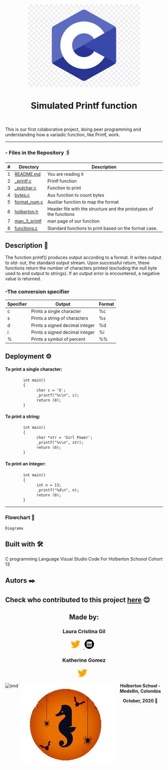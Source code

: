<p align="center">
  <img src="https://github.com/lacrisy21/README-stuff/blob/main/C%20.jpg" width="360"/>
 <h1 align="center">Simulated Printf function</h1>
 <br>
 </p>
</p>

This is our first colaborative project, doing peer programming and understanding how a variadic function, like Printf, work. 

---
### - Files in the Repository 🖇️

#|Directory|Description
---|---|---
1|[README.md](./README.md)| You are reading it
2|[_printf.c](./printf.c)| Printf function
3|[_putchar.c](./_putchar.c)| Function to print
4|[bytes.c](./bytes.c)| Aux function to count bytes
5|[format_num.c](./format_num.c)| Auxiliar function to map the format
6|[holberton.h](./holberton.h)| Header file with the structure and the prototypes of the functions
7|[man_3_printf](./man_3_printf)| man page of our function
8|[functions.c](./functions.c)| Standard functions to print based on the format case. 

## Description 🚀

The  function printf() produces output according to a format. It writes output to std‐
out, the standard output stream. 
Upon successful return, these functions return the number of characters printed  (excluding the null byte used to end output to strings). If an output error is encountered, a negative value is returned.

### -The conversion specifier

Specifier|Output|Format
---|---|---
c|Prints a single character|%c
s|Prints a string of characters|%s
d|Prints a signed decimal integer|%d
i|Prints a signed decimal integer|%i
%|Prints a symbol of percent|%%

## Deployment ⚙️

#### To print a single character:
```
        int main() 
        {
              char c = 'G';
              _printf("%c\n", c);
              return (0);
        }
```
#### To print a string:
```
        int main() 
        {
              char *str = 'Girl Power';
              _printf("%s\n", str);
              return (0);
        }
```
#### To print an integer:
```
        int main() 
        {
              int n = 13;
              _printf("%d\n", n);
              return (0);
        }
```
---


### Flowchart 🔩

```
Diagrama
```

## Built with 🛠️
 C programming Language
 Visual Studio Code
 For Holberton Schoool
 Cohort 13

## Autors ✒️

Check who contributed to this project [here](https://github.com/your/project/contributors)
😊
---
<p align="center">
  <h2 align="center">Made by:</h2>
    <h3 align="center">Laura Cristina Gil</h3>
      <p align="center">
        <a href="https://twitter.com/Laa_Titina" target="_blank">
            <img alt="twitter_page" src="https://github.com/lacrisy21/README-stuff/blob/main/twitter.png" style="float: center; margin-right: 10px" height="30" width="30">
        </a>
        <a href="https://www.linkedin.com/in/lcristinagil/" target="_blank">
            <img alt="linkedin_page" src="https://github.com/lacrisy21/README-stuff/blob/main/LinkedIn.png" style="float: center; margin-right: 10px" height="30"  width="30">
        </a>
      </p>
</p>
<p align="center">
    <h3 align="center">Katherine Gomez</h3>
      <p align="center">
        <a href="https://twitter.com/Katgo__" target="_blank">
            <img alt="twitter_page" src="https://github.com/lacrisy21/README-stuff/blob/main/twitter.png" style="float: center; margin-right: 10px" height="30" width="30">
        </a>
      </p>
</p>

<p align="center">
   <img src="https://www.holbertonschool.com/holberton-logo.png"
     alt="end"
     style="float: left; margin-right: 10px;">
</p>
<p align="center">
   <img src="https://github.com/lacrisy21/README-stuff/blob/main/Holbspooky.png"
     alt="spooky holberton"
     style="float: left; margin-right: 10px;">
</p>
<p align="center">
<b>Holberton School - Medellin, Colombia<b><br>
</p>
<p align="center">
<b>October, 2020 🎃 <b>
</p>
